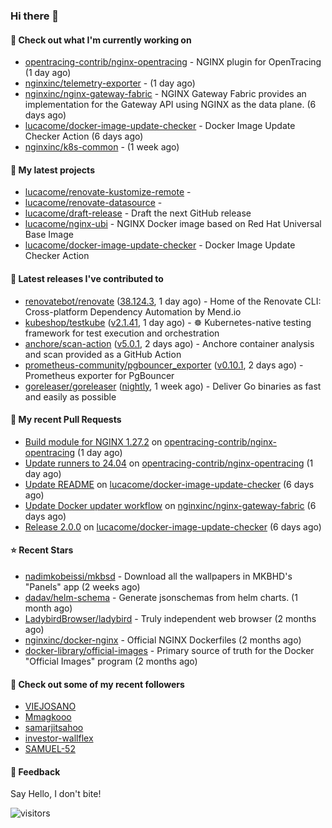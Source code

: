 ### Hi there 👋

#### 👷 Check out what I'm currently working on

- [opentracing-contrib/nginx-opentracing](https://github.com/opentracing-contrib/nginx-opentracing) - NGINX plugin for OpenTracing (1 day ago)
- [nginxinc/telemetry-exporter](https://github.com/nginxinc/telemetry-exporter) -  (1 day ago)
- [nginxinc/nginx-gateway-fabric](https://github.com/nginxinc/nginx-gateway-fabric) - NGINX Gateway Fabric provides an implementation for the Gateway API using NGINX as the data plane. (6 days ago)
- [lucacome/docker-image-update-checker](https://github.com/lucacome/docker-image-update-checker) - Docker Image Update Checker Action (6 days ago)
- [nginxinc/k8s-common](https://github.com/nginxinc/k8s-common) -  (1 week ago)

#### 🌱 My latest projects

- [lucacome/renovate-kustomize-remote](https://github.com/lucacome/renovate-kustomize-remote) - 
- [lucacome/renovate-datasource](https://github.com/lucacome/renovate-datasource) - 
- [lucacome/draft-release](https://github.com/lucacome/draft-release) - Draft the next GitHub release
- [lucacome/nginx-ubi](https://github.com/lucacome/nginx-ubi) - NGINX Docker image based on Red Hat Universal Base Image
- [lucacome/docker-image-update-checker](https://github.com/lucacome/docker-image-update-checker) - Docker Image Update Checker Action

#### 🔭 Latest releases I've contributed to

- [renovatebot/renovate](https://github.com/renovatebot/renovate) ([38.124.3](https://github.com/renovatebot/renovate/releases/tag/38.124.3), 1 day ago) - Home of the Renovate CLI: Cross-platform Dependency Automation by Mend.io
- [kubeshop/testkube](https://github.com/kubeshop/testkube) ([v2.1.41](https://github.com/kubeshop/testkube/releases/tag/v2.1.41), 1 day ago) - ☸️ Kubernetes-native testing framework for test execution and orchestration
- [anchore/scan-action](https://github.com/anchore/scan-action) ([v5.0.1](https://github.com/anchore/scan-action/releases/tag/v5.0.1), 2 days ago) - Anchore container analysis and scan provided as a GitHub Action
- [prometheus-community/pgbouncer_exporter](https://github.com/prometheus-community/pgbouncer_exporter) ([v0.10.1](https://github.com/prometheus-community/pgbouncer_exporter/releases/tag/v0.10.1), 2 days ago) - Prometheus exporter for PgBouncer
- [goreleaser/goreleaser](https://github.com/goreleaser/goreleaser) ([nightly](https://github.com/goreleaser/goreleaser/releases/tag/nightly), 1 week ago) - Deliver Go binaries as fast and easily as possible

#### 🔨 My recent Pull Requests

- [Build module for NGINX 1.27.2](https://github.com/opentracing-contrib/nginx-opentracing/pull/692) on [opentracing-contrib/nginx-opentracing](https://github.com/opentracing-contrib/nginx-opentracing) (1 day ago)
- [Update runners to 24.04](https://github.com/opentracing-contrib/nginx-opentracing/pull/691) on [opentracing-contrib/nginx-opentracing](https://github.com/opentracing-contrib/nginx-opentracing) (1 day ago)
- [Update README](https://github.com/lucacome/docker-image-update-checker/pull/64) on [lucacome/docker-image-update-checker](https://github.com/lucacome/docker-image-update-checker) (6 days ago)
- [Update Docker updater workflow](https://github.com/nginxinc/nginx-gateway-fabric/pull/2679) on [nginxinc/nginx-gateway-fabric](https://github.com/nginxinc/nginx-gateway-fabric) (6 days ago)
- [Release 2.0.0](https://github.com/lucacome/docker-image-update-checker/pull/63) on [lucacome/docker-image-update-checker](https://github.com/lucacome/docker-image-update-checker) (6 days ago)

#### ⭐ Recent Stars

- [nadimkobeissi/mkbsd](https://github.com/nadimkobeissi/mkbsd) - Download all the wallpapers in MKBHD&#39;s &#34;Panels&#34; app (2 weeks ago)
- [dadav/helm-schema](https://github.com/dadav/helm-schema) - Generate jsonschemas from helm charts. (1 month ago)
- [LadybirdBrowser/ladybird](https://github.com/LadybirdBrowser/ladybird) - Truly independent web browser (2 months ago)
- [nginxinc/docker-nginx](https://github.com/nginxinc/docker-nginx) - Official NGINX Dockerfiles (2 months ago)
- [docker-library/official-images](https://github.com/docker-library/official-images) - Primary source of truth for the Docker &#34;Official Images&#34; program (2 months ago)

#### 👯 Check out some of my recent followers

- [VIEJOSANO](https://github.com/VIEJOSANO)
- [Mmagkooo](https://github.com/Mmagkooo)
- [samarjitsahoo](https://github.com/samarjitsahoo)
- [investor-wallflex](https://github.com/investor-wallflex)
- [SAMUEL-52](https://github.com/SAMUEL-52)

#### 💬 Feedback

Say Hello, I don't bite!

![visitors](https://visitor-badge.laobi.icu/badge?page_id=lucacome.visitor-badge)
#
